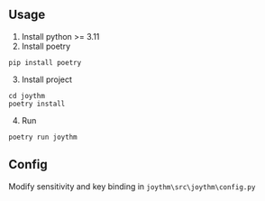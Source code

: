 ## Usage
1. Install python >= 3.11
2. Install poetry
```
pip install poetry
```
3. Install project
```
cd joythm
poetry install
```
4. Run
```
poetry run joythm
```

## Config
Modify sensitivity and key binding in `joythm\src\joythm\config.py`
